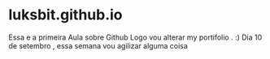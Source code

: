 # luksbit.github.io

Essa e a primeira Aula sobre Github
Logo vou alterar my portifolio . :) 
Dia 10 de setembro , essa semana vou agilizar alguma coisa 
